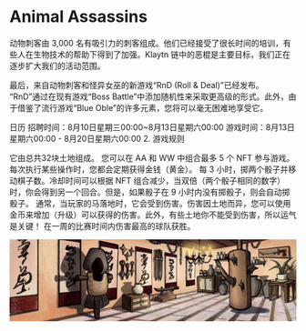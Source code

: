 # Animal Assassins

动物刺客由 3,000 名有吸引力的刺客组成。他们已经接受了很长时间的培训，有些人在生物技术的帮助下得到了加强。Klaytn 链中的恶棍是主要目标，我们正在逐步扩大我们的活动范围。

最后，来自动物刺客和怪异女巫的新游戏“RnD (Roll & Deal)”已经发布。 “RnD”通过在现有游戏“Boss Battle”中添加随机性来采取更高级的形式。此外，由于借鉴了流行游戏“Blue Oble”的许多元素，您将可以毫无困难地享受它。

日历
招聘时间：8月10日星期三00:00~8月13日星期六00:00
游戏时间：8月13日星期六00:00 - 8月20日星期六00:00
2. 游戏规则

它由总共32块土地组成。
您可以在 AA 和 WW 中组合最多 5 个 NFT 参与游戏。
每次执行某些操作时，您都会定期获得金钱（黄金）。
每 3 小时，掷两个骰子并移动棋子数。冷却时间可以根据 NFT 组合减少，当双倍（两个骰子相同的数字）时，你会得到另一个回合。但是，如果骰子在 9 小时内没有掷骰子，则会自动掷骰子。
通常，当玩家的马落地时，它会受到伤害。伤害因土地而异，您可以使用金币来增加（升级）可以获得的伤害。此外，有些土地你不能受到伤害，所以运气是关键！
在一周的比赛时间内伤害最高的球队获胜。

![unnamed](unnamed.jpg)
